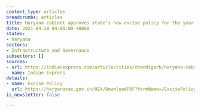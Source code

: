 ```yaml
---
content_type: articles
breadcrumbs: articles
title: Haryana cabinet approves state’s new excise policy for the year 2021-2022
date: 2021-04-28 04:00:00 +0000
states:
- Haryana
sectors:
- Infrastructure and Governance
subsectors: []
sources:
- url: https://indianexpress.com/article/cities/chandigarh/haryana-cabinet-approves-new-excise-policy-removes-covid-cess-7285721/
  name: Indian Express
details:
- name: Excise Policy
  url: https://haryanatax.gov.in/HEX/DownloadPDF?formName=/ExcisePolicy2021_22/Excise_Policy_2021_22_001.pdf
is_newsletter: false

---
```

